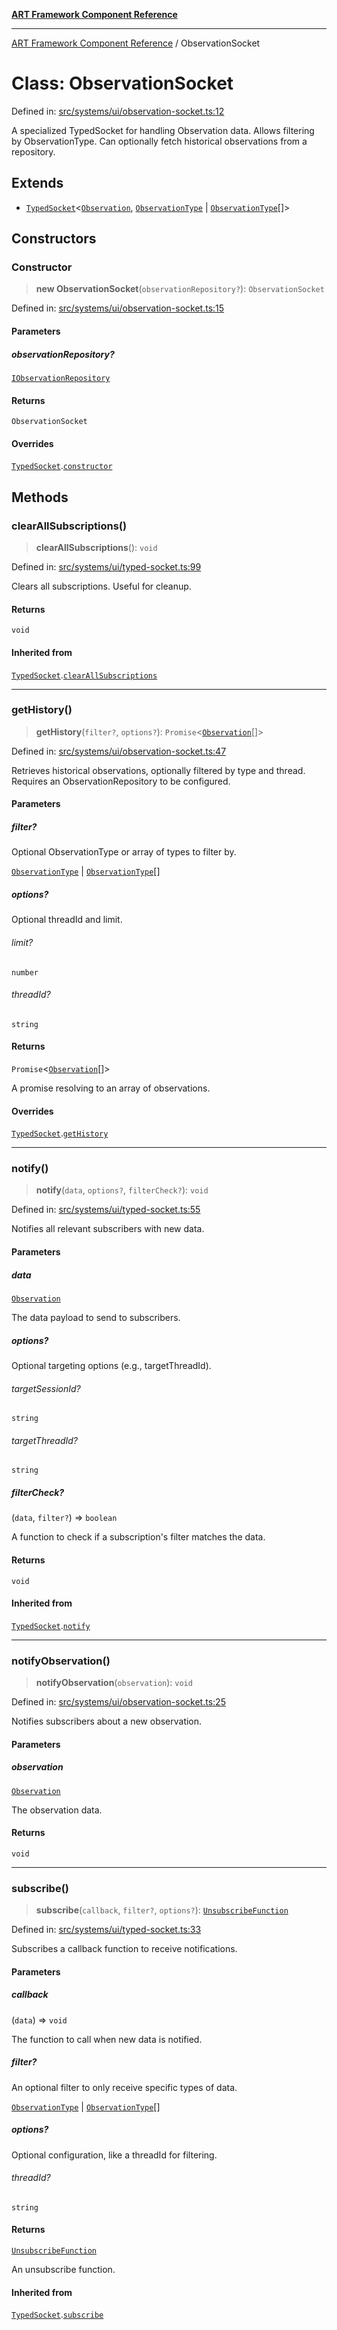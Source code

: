 [**ART Framework Component Reference**](../README.md)

***

[ART Framework Component Reference](../README.md) / ObservationSocket

# Class: ObservationSocket

Defined in: [src/systems/ui/observation-socket.ts:12](https://github.com/hashangit/ART/blob/e4c184bd9ffa5ef078ee6a88704f24584b173411/src/systems/ui/observation-socket.ts#L12)

A specialized TypedSocket for handling Observation data.
Allows filtering by ObservationType.
Can optionally fetch historical observations from a repository.

## Extends

- [`TypedSocket`](TypedSocket.md)\<[`Observation`](../interfaces/Observation.md), [`ObservationType`](../enumerations/ObservationType.md) \| [`ObservationType`](../enumerations/ObservationType.md)[]\>

## Constructors

### Constructor

> **new ObservationSocket**(`observationRepository?`): `ObservationSocket`

Defined in: [src/systems/ui/observation-socket.ts:15](https://github.com/hashangit/ART/blob/e4c184bd9ffa5ef078ee6a88704f24584b173411/src/systems/ui/observation-socket.ts#L15)

#### Parameters

##### observationRepository?

[`IObservationRepository`](../interfaces/IObservationRepository.md)

#### Returns

`ObservationSocket`

#### Overrides

[`TypedSocket`](TypedSocket.md).[`constructor`](TypedSocket.md#constructor)

## Methods

### clearAllSubscriptions()

> **clearAllSubscriptions**(): `void`

Defined in: [src/systems/ui/typed-socket.ts:99](https://github.com/hashangit/ART/blob/e4c184bd9ffa5ef078ee6a88704f24584b173411/src/systems/ui/typed-socket.ts#L99)

Clears all subscriptions. Useful for cleanup.

#### Returns

`void`

#### Inherited from

[`TypedSocket`](TypedSocket.md).[`clearAllSubscriptions`](TypedSocket.md#clearallsubscriptions)

***

### getHistory()

> **getHistory**(`filter?`, `options?`): `Promise`\<[`Observation`](../interfaces/Observation.md)[]\>

Defined in: [src/systems/ui/observation-socket.ts:47](https://github.com/hashangit/ART/blob/e4c184bd9ffa5ef078ee6a88704f24584b173411/src/systems/ui/observation-socket.ts#L47)

Retrieves historical observations, optionally filtered by type and thread.
Requires an ObservationRepository to be configured.

#### Parameters

##### filter?

Optional ObservationType or array of types to filter by.

[`ObservationType`](../enumerations/ObservationType.md) | [`ObservationType`](../enumerations/ObservationType.md)[]

##### options?

Optional threadId and limit.

###### limit?

`number`

###### threadId?

`string`

#### Returns

`Promise`\<[`Observation`](../interfaces/Observation.md)[]\>

A promise resolving to an array of observations.

#### Overrides

[`TypedSocket`](TypedSocket.md).[`getHistory`](TypedSocket.md#gethistory)

***

### notify()

> **notify**(`data`, `options?`, `filterCheck?`): `void`

Defined in: [src/systems/ui/typed-socket.ts:55](https://github.com/hashangit/ART/blob/e4c184bd9ffa5ef078ee6a88704f24584b173411/src/systems/ui/typed-socket.ts#L55)

Notifies all relevant subscribers with new data.

#### Parameters

##### data

[`Observation`](../interfaces/Observation.md)

The data payload to send to subscribers.

##### options?

Optional targeting options (e.g., targetThreadId).

###### targetSessionId?

`string`

###### targetThreadId?

`string`

##### filterCheck?

(`data`, `filter?`) => `boolean`

A function to check if a subscription's filter matches the data.

#### Returns

`void`

#### Inherited from

[`TypedSocket`](TypedSocket.md).[`notify`](TypedSocket.md#notify)

***

### notifyObservation()

> **notifyObservation**(`observation`): `void`

Defined in: [src/systems/ui/observation-socket.ts:25](https://github.com/hashangit/ART/blob/e4c184bd9ffa5ef078ee6a88704f24584b173411/src/systems/ui/observation-socket.ts#L25)

Notifies subscribers about a new observation.

#### Parameters

##### observation

[`Observation`](../interfaces/Observation.md)

The observation data.

#### Returns

`void`

***

### subscribe()

> **subscribe**(`callback`, `filter?`, `options?`): [`UnsubscribeFunction`](../type-aliases/UnsubscribeFunction.md)

Defined in: [src/systems/ui/typed-socket.ts:33](https://github.com/hashangit/ART/blob/e4c184bd9ffa5ef078ee6a88704f24584b173411/src/systems/ui/typed-socket.ts#L33)

Subscribes a callback function to receive notifications.

#### Parameters

##### callback

(`data`) => `void`

The function to call when new data is notified.

##### filter?

An optional filter to only receive specific types of data.

[`ObservationType`](../enumerations/ObservationType.md) | [`ObservationType`](../enumerations/ObservationType.md)[]

##### options?

Optional configuration, like a threadId for filtering.

###### threadId?

`string`

#### Returns

[`UnsubscribeFunction`](../type-aliases/UnsubscribeFunction.md)

An unsubscribe function.

#### Inherited from

[`TypedSocket`](TypedSocket.md).[`subscribe`](TypedSocket.md#subscribe)
